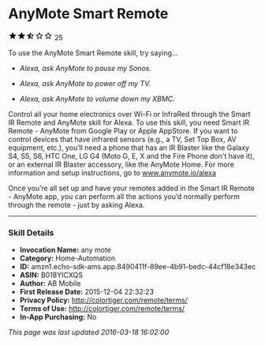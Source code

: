 # AnyMote Smart Remote
![2.4 stars](../../../images/ic_star_black_18dp_1x.png)![2.4 stars](../../../images/ic_star_black_18dp_1x.png)![2.4 stars](../../../images/ic_star_half_black_18dp_1x.png)![2.4 stars](../../../images/ic_star_border_black_18dp_1x.png)![2.4 stars](../../../images/ic_star_border_black_18dp_1x.png) 25

To use the AnyMote Smart Remote skill, try saying...

* *Alexa, ask AnyMote to pause my Sonos.*

* *Alexa, ask AnyMote to power off my TV.*

* *Alexa, ask AnyMote to volume down my XBMC.*

Control all your home electronics over Wi-Fi or InfraRed through the Smart IR Remote and AnyMote skill for Alexa. To use this skill, you need Smart IR Remote - AnyMote from Google Play or Apple AppStore. If you want to control devices that have infrared sensors (e.g., a TV, Set Top Box, AV equipment, etc.), you’ll need a phone that has an IR Blaster like the Galaxy S4, S5, S6, HTC One, LG G4 (Moto G, E, X and the Fire Phone don't have it), or an external IR Blaster accessory, like the AnyMote Home.  For more information and setup instructions, go to www.anymote.io/alexa  

Once you’re all set up and have your remotes added in the Smart IR Remote - AnyMote app, you can perform all the actions you’d normally perform through the remote - just by asking Alexa.

***

### Skill Details

* **Invocation Name:** any mote
* **Category:** Home-Automation
* **ID:** amzn1.echo-sdk-ams.app.8490411f-89ee-4b91-bedc-44cf18e343ec
* **ASIN:** B018YICXQS
* **Author:** AB Mobile
* **First Release Date:** 2015-12-04 22:32:23
* **Privacy Policy:** http://colortiger.com/remote/terms/
* **Terms of Use:** http://colortiger.com/remote/terms/
* **In-App Purchasing:** No

*This page was last updated 2016-03-18 16:02:00*
